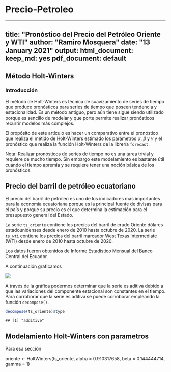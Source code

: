 # Precio-Petroleo
---
title: "Pronóstico del Precio del Petróleo Oriente y WTI"
author: "Ramiro Mosquera"
date: "13 January 2021"
output:
  html_document:
    keep_md: yes
  pdf_document: default
---






## Método Holt-Winters

### Introducción
El método de Holt-Winters es técnica de suavizamiento de series de tiempo que produce pronósticos para series de tiempo que poseen tendencia y estacionalidad. 
Es un método antiguo, pero aún tiene sigue siendo utilizado porque es sencillo de modelar y que porte permite realizar pronósticos recurrir modelos más complejos.

El propósito de este artículo es hacer un comparativo entre el pronóstico que realiza el métido de Holt-Winters estimado los parámetros $\alpha$, $\beta$ y $\gamma$ y el pronóstico que realiza la función Holt-Winters de la librería `forecast`.

Nota: Realizar pronósticos de series de tiempo no es una tarea trivial y requiere de mucho tiempo. Sin embargo este modelamiento es bastante útil cuando el tiempo apremia y se requiere tener una noción básica de los pronósticos.

## Precio del barril de petróleo ecuatoriano
El precio del barril de petróleo es uno de los indicadores más importantes para la economía ecuatoriana porque es la principal fuente de divisas para el país y porque su precio es el que determina la estimación para el presupuesto general del Estado.

La serie `ts_oriente` contiene los precios del barril de crudo Oriente dólares estadounidenses desde enero de 2010 hasta octubre de 2020. La serie `ts_wti` contiene los precios del barril marcador West Texas Intermediate (WTI) desde enero de 2010 hasta octubre de 2020.

Los datos fueron obtenidos de Informe Estadístico Mensual del Banco Central del Ecuador.

A continuación graficamos 





<img src="Pronóstico-del-Precio-del-Petróleo_files/figure-html/grafica descomposicion de la serie-1.png" style="display: block; margin: auto;" />

A través de la gráfica podermos determinar que la serie es aditiva debido a que las variaciones del componente estacional son constantes en el tiempo. Para corroborar que la serie es aditiva se puede corroborar empleando la función `decompose()`. 


```r
decompose(ts_oriente)$type
```

```
## [1] "additive"
```

## Modelamiento Holt-Winters con parametros
Para esa sección 

oriente <- HoltWinters(ts_oriente, alpha = 0.910317658, 
                       beta = 0.144444714, gamma = 1)

